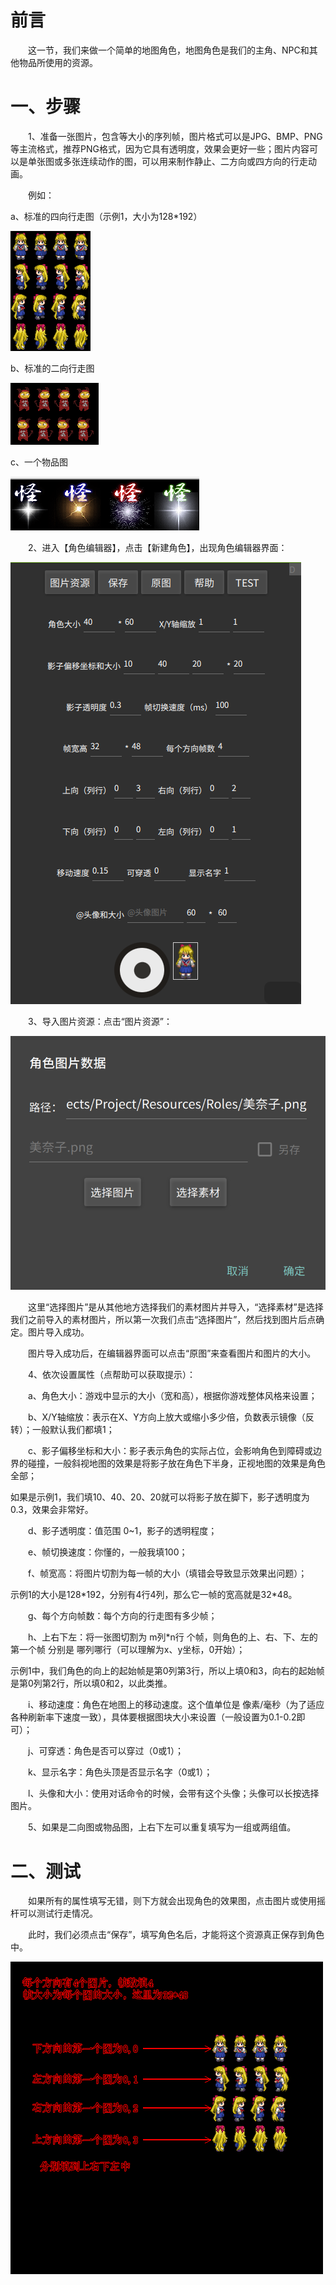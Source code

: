# 前言

&emsp;&emsp;这一节，我们来做一个简单的地图角色，地图角色是我们的主角、NPC和其他物品所使用的资源。

# 一、步骤

&emsp;&emsp;1、准备一张图片，包含等大小的序列帧，图片格式可以是JPG、BMP、PNG等主流格式，推荐PNG格式，因为它具有透明度，效果会更好一些；图片内容可以是单张图或多张连续动作的图，可以用来制作静止、二方向或四方向的行走动画。

&emsp;&emsp;例如：

a、标准的四向行走图（示例1，大小为128*192）

![1690265886023](image/2.制作角色/1690265886023.png)

b、标准的二向行走图

![1690265947320](image/2.制作角色/1690265947320.png)

c、一个物品图

![1690266082739](image/2.制作角色/1690266082739.png)

&emsp;&emsp;2、进入【角色编辑器】，点击【新建角色】，出现角色编辑器界面：

![1690266205838](image/2.制作角色/1690266205838.png)

&emsp;&emsp;3、导入图片资源：点击“图片资源”：

![1690266273885](image/2.制作角色/1690266273885.png)

&emsp;&emsp;这里“选择图片”是从其他地方选择我们的素材图片并导入，“选择素材”是选择我们之前导入的素材图片，所以第一次我们点击“选择图片”，然后找到图片后点确定。图片导入成功。

&emsp;&emsp;图片导入成功后，在编辑器界面可以点击“原图”来查看图片和图片的大小。

&emsp;&emsp;4、依次设置属性（点帮助可以获取提示）：

&emsp;&emsp;a、角色大小：游戏中显示的大小（宽和高），根据你游戏整体风格来设置；

&emsp;&emsp;b、X/Y轴缩放：表示在X、Y方向上放大或缩小多少倍，负数表示镜像（反转）；一般默认我们都填1；

&emsp;&emsp;c、影子偏移坐标和大小：影子表示角色的实际占位，会影响角色到障碍或边界的碰撞，一般斜视地图的效果是将影子放在角色下半身，正视地图的效果是角色全部；

如果是示例1，我们填10、40、20、20就可以将影子放在脚下，影子透明度为0.3，效果会非常好。

&emsp;&emsp;d、影子透明度：值范围 0~1，影子的透明程度；

&emsp;&emsp;e、帧切换速度：你懂的，一般我填100；

&emsp;&emsp;f、帧宽高：将图片切割为每一帧的大小（填错会导致显示效果出问题）；

示例1的大小是128\*192，分别有4行4列，那么它一帧的宽高就是32*48。

&emsp;&emsp;g、每个方向帧数：每个方向的行走图有多少帧；

&emsp;&emsp;h、上右下左：将一张图切割为 m列*n行 个帧，则角色的上、右、下、左的 第一个帧 分别是 哪列哪行（可以理解为x、y坐标，0开始）；

示例1中，我们角色的向上的起始帧是第0列第3行，所以上填0和3，向右的起始帧是第0列第2行，所以填0和2，以此类推。

&emsp;&emsp;i、移动速度：角色在地图上的移动速度。这个值单位是 像素/毫秒（为了适应各种刷新率下速度一致），具体要根据图块大小来设置（一般设置为0.1-0.2即可）；

&emsp;&emsp;j、可穿透：角色是否可以穿过（0或1）；

&emsp;&emsp;k、显示名字：角色头顶是否显示名字（0或1）；

&emsp;&emsp;l、头像和大小：使用对话命令的时候，会带有这个头像；头像可以长按选择图片。

&emsp;&emsp;5、如果是二向图或物品图，上右下左可以重复填写为一组或两组值。

# 二、测试

&emsp;&emsp;如果所有的属性填写无错，则下方就会出现角色的效果图，点击图片或使用摇杆可以测试行走情况。

&emsp;&emsp;此时，我们必须点击“保存”，填写角色名后，才能将这个资源真正保存到角色中。

![1699844595800](image/2.制作角色/1699844595800.png)
